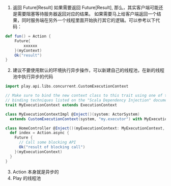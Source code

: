 1. 返回 Future[Result]
如果需要返回 Future[Result], 那么，其实客户端可能还是需要阻塞等待服务器返回对应的结果。
如果需要马上给客户端返回一个结果，同时服务端在另外一个线程里面开始执行其它的逻辑。可以参考以下代码：
```scala
def fun() = Action {
	Future{
		xxxxxx
	}(myContext)
	Ok("result")
}
```
2. 建议不要使用默认的环境执行异步操作，可以新建自己的线程池，在新的线程池中执行异步的代码
```scala
import play.api.libs.concurrent.CustomExecutionContext

// Make sure to bind the new context class to this trait using one of the custom
// binding techniques listed on the "Scala Dependency Injection" documentation page
trait MyExecutionContext extends ExecutionContext

class MyExecutionContextImpl @Inject()(system: ActorSystem)
  extends CustomExecutionContext(system, "my.executor") with MyExecutionContext

class HomeController @Inject()(myExecutionContext: MyExecutionContext, val cc: ControllerComponents) extends AbstractController(cc) {
  def index = Action.async {
    Future {
      // Call some blocking API
      Ok("result of blocking call")
    }(myExecutionContext)
  }
}
```
3. Action 本身就是异步的
4. Play 的线程池

